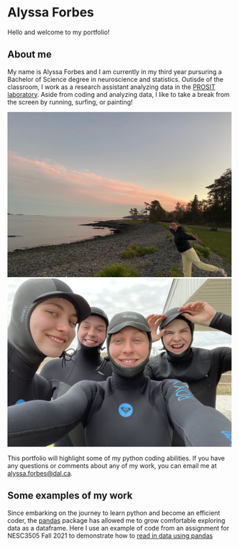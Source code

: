 # Alyssa Forbes

Hello and welcome to my portfolio! 

## About me

My name is Alyssa Forbes and I am currently in my third year pursuring a Bachelor of Science degree in neuroscience and statistics. Outisde of the classroom, I work as a research assistant analyzing data in the [PROSIT laboratory](http://prosit.meierlab.info/home-107.html). Aside from coding and analyzing data, I like to take a break from the screen by running, surfing, or painting!


![Image1](IMG_2329.jpeg)
![Image2](IMG_4333.jpeg)


This portfolio will highlight some of my python coding abilities. If you have any questions or comments about any of my work, you can email me at [alyssa.forbes@dal.ca](mailto:alyssa.forbes@dal.ca).

## Some examples of my work

Since embarking on the journey to learn python and become an efficient coder, the [pandas](https://pandasguide.readthedocs.io/en/latest/) package has allowed me to grow comfortable exploring data as a dataframe. Here I use an example of code from an assignment for NESC3505 Fall 2021 to demonstrate how to [read in data using pandas](pandas)
